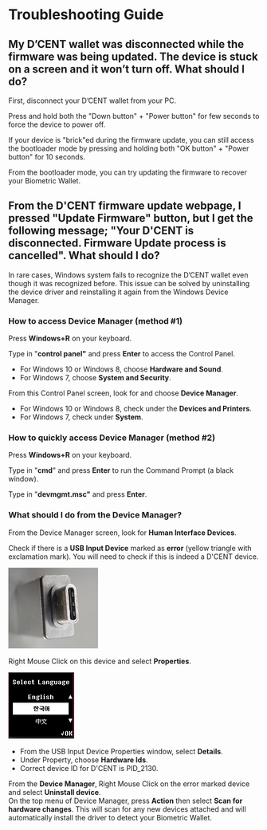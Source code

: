 # Troubleshooting Guide

## My D’CENT wallet was disconnected while the firmware was being updated. The device is stuck on a screen and it won’t turn off. What should I do?

First, disconnect your D’CENT wallet from your PC. 

Press and hold both the "Down button" + "Power button" for few seconds to force the device to power off.  
  
If your device is "brick"ed during the firmware update, you can still access the bootloader mode by pressing and holding both "OK button" + "Power button" for 10 seconds. 

From the bootloader mode, you can try updating the firmware to recover your Biometric Wallet.

## From the D'CENT firmware update webpage, I pressed "Update Firmware" button, but I get the following message; "Your D'CENT is disconnected. Firmware Update process is cancelled". What should I do?

In rare cases, Windows system fails to recognize the D’CENT wallet even though it was recognized before. This issue can be solved by uninstalling the device driver and reinstalling it again from the Windows Device Manager.

### How to access Device Manager \(method \#1\)

Press **Windows+R** on your keyboard.

Type in "**control panel"** and press **Enter** to access the Control Panel. 

* For Windows 10 or Windows 8, choose **Hardware and Sound**.
* For Windows 7, choose **System and Security**.

From this Control Panel screen, look for and choose **Device Manager**.

* For Windows 10 or Windows 8, check under the **Devices and Printers**.
* For Windows 7, check under **System**.

### How to quickly access Device Manager \(method \#2\)

Press **Windows+R** on your keyboard.

Type in "**cmd**" and press **Enter** to run the Command Prompt \(a black window\).

Type in "**devmgmt.msc"** and press **Enter**.

### What should I do from the Device Manager?

From the Device Manager screen, look for **Human Interface Devices**.

Check if there is a **USB Input Device** marked as **error** \(yellow triangle with exclamation mark\). You will need to check if this is indeed a D'CENT device.

![](../../.gitbook/assets/image%20%28143%29.png)

Right Mouse Click on this device and select **Properties**.

![](../../.gitbook/assets/image%20%2839%29.png)

* From the USB Input Device Properties window, select **Details**.
* Under Property, choose **Hardware Ids**.
* Correct device ID for D'CENT is PID\_2130.

From the **Device Manager**, Right Mouse Click on the error marked device and select **Uninstall device**.  
On the top menu of Device Manager, press **Action** then select **Scan for hardware changes**. This will scan for any new devices attached and will automatically install the driver to detect your Biometric Wallet.

